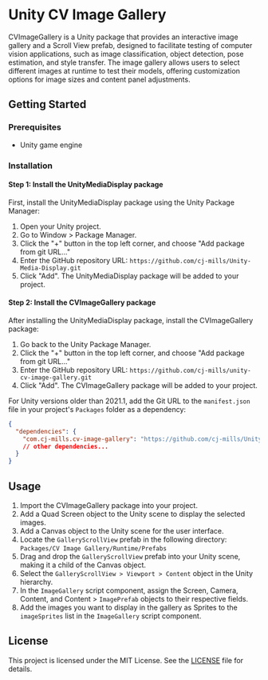# Unity CV Image Gallery
CVImageGallery is a Unity package that provides an interactive image gallery and a Scroll View prefab, designed to facilitate testing of computer vision applications, such as image classification, object detection, pose estimation, and style transfer. The image gallery allows users to select different images at runtime to test their models, offering customization options for image sizes and content panel adjustments.



## Getting Started

### Prerequisites

- Unity game engine

### Installation

#### Step 1: Install the UnityMediaDisplay package

First, install the UnityMediaDisplay package using the Unity Package Manager:

1. Open your Unity project.
2. Go to Window > Package Manager.
3. Click the "+" button in the top left corner, and choose "Add package from git URL..."
4. Enter the GitHub repository URL: `https://github.com/cj-mills/Unity-Media-Display.git`
5. Click "Add". The UnityMediaDisplay package will be added to your project.

#### Step 2: Install the CVImageGallery package

After installing the UnityMediaDisplay package, install the CVImageGallery package:

1. Go back to the Unity Package Manager.
2. Click the "+" button in the top left corner, and choose "Add package from git URL..."
3. Enter the GitHub repository URL: `https://github.com/cj-mills/unity-cv-image-gallery.git`
4. Click "Add". The CVImageGallery package will be added to your project.

For Unity versions older than 2021.1, add the Git URL to the `manifest.json` file in your project's `Packages` folder as a dependency:

```json
{
  "dependencies": {
    "com.cj-mills.cv-image-gallery": "https://github.com/cj-mills/Unity-Media-Display.git",
    // other dependencies...
  }
}
```



## Usage

1. Import the CVImageGallery package into your project.
2. Add a Quad Screen object to the Unity scene to display the selected images.
3. Add a Canvas object to the Unity scene for the user interface.
4. Locate the `GalleryScrollView` prefab in the following directory: `Packages/CV Image Gallery/Runtime/Prefabs`
5. Drag and drop the `GalleryScrollView` prefab into your Unity scene, making it a child of the Canvas object.
6. Select the `GalleryScrollView > Viewport > Content` object in the Unity hierarchy.
7. In the `ImageGallery` script component, assign the Screen, Camera, Content, and Content > `ImagePrefab` objects to their respective fields.
8. Add the images you want to display in the gallery as Sprites to the `imageSprites` list in the `ImageGallery` script component.




## License

This project is licensed under the MIT License. See the [LICENSE](Documentation~/LICENSE) file for details.